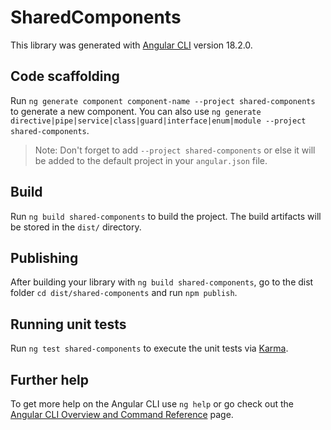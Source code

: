 # SharedComponents

This library was generated with [Angular CLI](https://github.com/angular/angular-cli) version 18.2.0.

## Code scaffolding

Run `ng generate component component-name --project shared-components` to generate a new component. You can also use `ng generate directive|pipe|service|class|guard|interface|enum|module --project shared-components`.
> Note: Don't forget to add `--project shared-components` or else it will be added to the default project in your `angular.json` file. 

## Build

Run `ng build shared-components` to build the project. The build artifacts will be stored in the `dist/` directory.

## Publishing

After building your library with `ng build shared-components`, go to the dist folder `cd dist/shared-components` and run `npm publish`.

## Running unit tests

Run `ng test shared-components` to execute the unit tests via [Karma](https://karma-runner.github.io).

## Further help

To get more help on the Angular CLI use `ng help` or go check out the [Angular CLI Overview and Command Reference](https://angular.dev/tools/cli) page.
